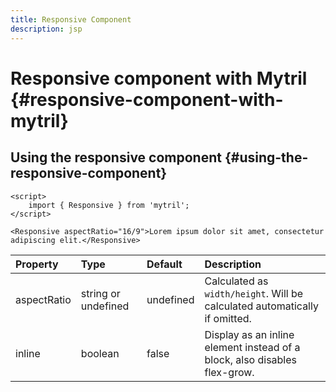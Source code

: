 ```yaml
---
title: Responsive Component
description: jsp
---
```


# Responsive component with Mytril {#responsive-component-with-mytril}

## Using the responsive component {#using-the-responsive-component}

```svelte
<script>
	import { Responsive } from 'mytril';
</script>

<Responsive aspectRatio="16/9">Lorem ipsum dolor sit amet, consectetur adipiscing elit.</Responsive>
```

| Property    | Type                | Default   | Description                                                                |
| :---------- | :------------------ | :-------- | :------------------------------------------------------------------------- |
| aspectRatio | string or undefined | undefined | Calculated as `width/height`. Will be calculated automatically if omitted. |
| inline      | boolean             | false     | Display as an inline element instead of a block, also disables flex-grow.  |
